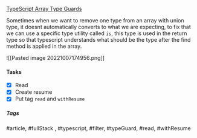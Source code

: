 [TypeScript Array Type Guards](https://www.youtube.com/watch?v=xbcA48GZYj4&ab_channel=BasaratCodes)

Sometimes when we want to remove one type from an array with union type, it doesnt automatically converts to what we are expecting, to fix that we can use a specific type utility called `is`, this type is used in the return type so that typescript understands what should be the type after the find method is applied in the array.


![[Pasted image 20221007174956.png]]


#### Tasks
- [x] Read
- [x] Create resume
- [x] Put tag `read` and `withResume`

##### Tags
#article, #fullStack , #typescript, #filter, #typeGuard, #read, #withResume
